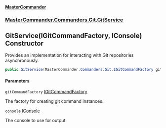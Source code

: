 #### [MasterCommander](MasterCommander.md 'MasterCommander')
### [MasterCommander.Commanders.Git](MasterCommander.md#MasterCommander.Commanders.Git 'MasterCommander.Commanders.Git').[GitService](GitService.md 'MasterCommander.Commanders.Git.GitService')

## GitService(IGitCommandFactory, IConsole) Constructor

Provides an implementation for interacting with Git repositories asynchronously.

```csharp
public GitService(MasterCommander.Commanders.Git.IGitCommandFactory gitCommandFactory, MasterCommander.Core.Display.IConsole console);
```
#### Parameters

<a name='MasterCommander.Commanders.Git.GitService.GitService(MasterCommander.Commanders.Git.IGitCommandFactory,MasterCommander.Core.Display.IConsole).gitCommandFactory'></a>

`gitCommandFactory` [IGitCommandFactory](IGitCommandFactory.md 'MasterCommander.Commanders.Git.IGitCommandFactory')

The factory for creating git command instances.

<a name='MasterCommander.Commanders.Git.GitService.GitService(MasterCommander.Commanders.Git.IGitCommandFactory,MasterCommander.Core.Display.IConsole).console'></a>

`console` [IConsole](IConsole.md 'MasterCommander.Core.Display.IConsole')

The console to use for output.
